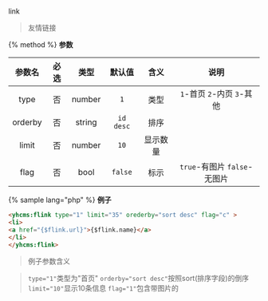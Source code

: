 #
link

> 友情链接

{% method %}
**参数**

|参数名|必选|类型|默认值|含义|说明|
|:---:|:--:|:--:|:--:|:--:|:--:|
|type|否|number|`1`|类型|`1`-首页 `2`-内页 `3`-其他|
|orderby|否|string|`id desc`|排序||
|limit|否|number|`10`|显示数量||
|flag|否|bool|`false`|标示|`true`-有图片 `false`-无图片|

{% sample lang="php" %}
**例子**

```html
<yhcms:flink type="1" limit="35" orederby="sort desc" flag="c" >
<li>
<a href="{$flink.url}">{$flink.name}</a>
</li>
</yhcms:flink>
```

>例子参数含义

>`type="1"`类型为"首页"
>`orderby="sort desc"`按照sort(排序字段)的倒序
>`limit="10"`显示10条信息
>`flag="1"`包含带图片的